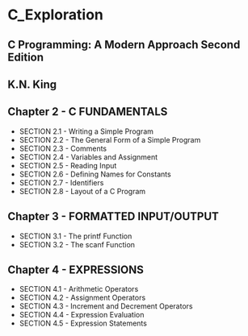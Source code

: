 # C_Exploration
## C Programming: A Modern Approach Second Edition
## K.N. King


## Chapter 2 - C FUNDAMENTALS
+ SECTION 2.1 - Writing a Simple Program
+ SECTION 2.2 - The General Form of a Simple Program
+ SECTION 2.3 - Comments
+ SECTION 2.4 - Variables and Assignment
+ SECTION 2.5 - Reading Input
+ SECTION 2.6 - Defining Names for Constants
+ SECTION 2.7 - Identifiers
+ SECTION 2.8 - Layout of a C Program

## Chapter 3 - FORMATTED INPUT/OUTPUT
+ SECTION 3.1 - The printf Function
+ SECTION 3.2 - The scanf Function

## Chapter 4 - EXPRESSIONS
+ SECTION 4.1 - Arithmetic Operators
+ SECTION 4.2 - Assignment Operators
+ SECTION 4.3 - Increment and Decrement Operators
+ SECTION 4.4 - Expression Evaluation
+ SECTION 4.5 - Expression Statements
